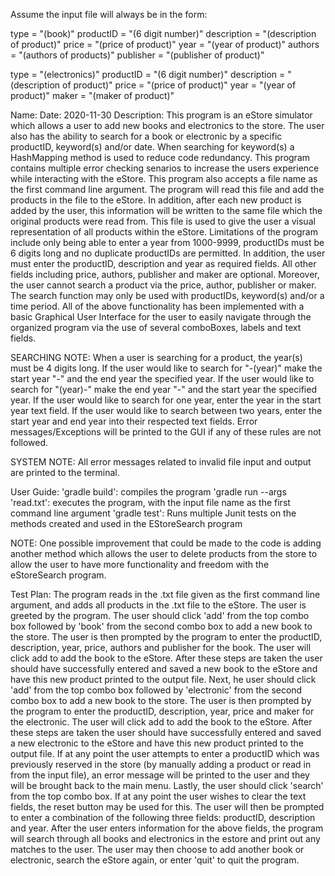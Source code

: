 Assume the input file will always be in the form:

type = "(book)"
productID = "(6 digit number)"
description = "(description of product)"
price = "(price of product)"
year = "(year of product)"
authors = "(authors of products)"
publisher = "(publisher of product)"

type = "(electronics)"
productID = "(6 digit number)"
description = "(description of product)"
price = "(price of product)"
year = "(year of product)"
maker = "(maker of product)"

Name: 
Date: 2020-11-30
Description:  This program is an eStore simulator which allows a user to add new books and electronics
              to the store. The user also has the ability to search for a book or electronic
              by a specific productID, keyword(s) and/or date. When searching for keyword(s) a HashMapping
              method is used to reduce code redundancy. This program contains multiple
              error checking senarios to increase the users experience while interacting with the
              eStore. This program also accepts a file name as the first command line argument. The program
              will read this file and add the products in the file to the eStore. In addition, after
              each new product is added by the user, this information will be written to the same file
              which the original products were read from. This file is used to give the user a visual
              representation of all products within the eStore. Limitations of the program
              include only being able to enter a year from 1000-9999, productIDs must be 6 digits long
              and no duplicate productIDs are permitted. In addition, the user must enter the productID,
              description and year as required fields. All other fields including price, authors, publisher
              and maker are optional. Moreover, the user cannot search a product via the price, author,
              publisher or maker. The search function may only be used with productIDs, keyword(s) and/or a time period.
              All of the above functionality has been implemented with a basic Graphical User Interface for the
              user to easily navigate through the organized program via the use of several comboBoxes, labels
              and text fields.

SEARCHING NOTE: When a user is searching for a product, the year(s) must be 4 digits long.
                If the user would like to search for "-(year)" make the start year "-" and the end year the specified year.
                If the user would like to search for "(year)-" make the end year "-" and the start year the specified year.
                If the user would like to search for one year, enter the year in the start year text field.
                If the user would like to search between two years, enter the start year and end year into their respected text fields.
                Error messages/Exceptions will be printed to the GUI if any of these rules are not followed.

SYSTEM NOTE: All error messages related to invalid file input and output are printed to the terminal.

User Guide:
'gradle build': compiles the program
'gradle run --args 'read.txt': executes the program, with the input file name as the first command line argument
'gradle test': Runs multiple Junit tests on the methods created and used in the EStoreSearch program

NOTE: One possible improvement that could be made to the code is adding another
      method which allows the user to delete products from the store to allow the user to have more
      functionality and freedom with the eStoreSearch program.

Test Plan:
The program reads in the .txt file given as the first command line argument, and adds all products in the .txt file to the eStore.
The user is greeted by the program.
The user should click 'add' from the top combo box followed by 'book' from the second combo box to add a new book to the store.
The user is then prompted by the program to enter the productID, description, year, price, authors and publisher for the book.
The user will click add to add the book to the eStore.
After these steps are taken the user should have successfully entered and saved a new book to the eStore and have this new product
printed to the output file.
Next, he user should click 'add' from the top combo box followed by 'electronic' from the second combo box to add a new book to the store.
The user is then prompted by the program to enter the productID, description, year, price and maker for the electronic.
The user will click add to add the book to the eStore.
After these steps are taken the user should have successfully entered and saved a new electronic to the eStore and have this new product
printed to the output file.
If at any point the user attempts to enter a productID which was previously reserved in the store (by manually adding a product or
read in from the input file), an error message will be printed to the user and they will be brought back to the main menu.
Lastly, the user should click 'search' from the top combo box.
If at any point the user wishes to clear the text fields, the reset button may be used for this.
The user will then be prompted to enter a combination of the following three fields: productID, description and year.
After the user enters information for the above fields, the program will search through all books and electronics in the estore
and print out any matches to the user.
The user may then choose to add another book or electronic, search the eStore again, or enter 'quit' to quit the program.
